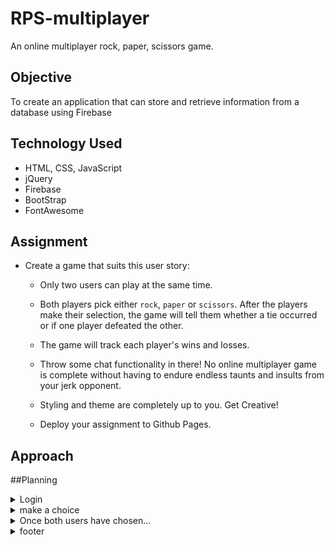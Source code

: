 # RPS-multiplayer
An online multiplayer rock, paper, scissors game.

## Objective
To create an application that can store and retrieve information from a database using Firebase

## Technology Used
* HTML, CSS, JavaScript
* jQuery
* Firebase
* BootStrap
* FontAwesome

## Assignment
* Create a game that suits this user story:

  * Only two users can play at the same time.

  * Both players pick either `rock`, `paper` or `scissors`. After the players make their selection, the game will tell them whether a tie occurred or if one player defeated the other.

  * The game will track each player's wins and losses.

  * Throw some chat functionality in there! No online multiplayer game is complete without having to endure endless taunts and insults from your jerk opponent.

  * Styling and theme are completely up to you. Get Creative!

  * Deploy your assignment to Github Pages.

## Approach


##Planning

<details>
<summary>Login</summary>

* User inputs their name
* A new user object is added to an array of users
    ** This array has 5 properties: username (string), wins(int), loses(int), choice(string/num), isPaired(bool)
</details>
<details>
<summary>make a choice</summary>

* Upon login a navbar is displayed that shows the user and their current score with a logout btn
* chat bar appears (chat history stored as localStorage)
* The user and their opponent's name is displayed
* Under the name is a container element that will display their choice with a message that says "you have not yet choosen" and "username has not yet chosen" that will change once a choice has been made 
* under the players is a div that holds the choices that when clicked will store the user's choice 
</details>
<details>
<summary>Once both users have chosen...</summary>

* "Saisho wa gu, Janken Poi" animations is played
    ** When the two users input their choice, an animation plays in 3 stages 

    1. "Saisho wa gu..." 

    2. "...janken Poi!"

    3. results are displayed.

* data base is updated 
* a button appears to start a new match
</details>
<details>
<summary>footer</summary>

* Each page has a footer that contains the current online users. Upon hover a tooltip appears that displays that player's current wins and loses
</details>